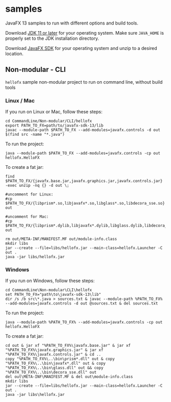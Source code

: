 # samples

JavaFX 13 samples to run with different options and build tools.

Download [JDK 11 or later](http://jdk.java.net/) for your operating system.
Make sure `JAVA_HOME` is properly set to the JDK installation directory. 

Download [JavaFX SDK](https://gluonhq.com/products/javafx/) for your operating 
system and unzip to a desired location.

## Non-modular - CLI

`hellofx` sample non-modular project to run on command line, without build tools

### Linux / Mac

If you run on Linux or Mac, follow these steps:

    cd CommandLine/Non-modular/CLI/hellofx
    export PATH_TO_FX=path/to/javafx-sdk-13/lib
    javac --module-path $PATH_TO_FX --add-modules=javafx.controls -d out $(find src -name "*.java")
    
To run the project:
    
    java --module-path $PATH_TO_FX --add-modules=javafx.controls -cp out hellofx.HelloFX

To create a fat jar:

    find $PATH_TO_FX/{javafx.base.jar,javafx.graphics.jar,javafx.controls.jar} -exec unzip -nq {} -d out \;

    #uncomment for Linux:
    #cp $PATH_TO_FX/{libprism*.so,libjavafx*.so,libglass*.so,libdecora_sse.so} out

    #uncomment for Mac:
    #cp $PATH_TO_FX/{libprism*.dylib,libjavafx*.dylib,libglass.dylib,libdecora_sse.dylib} out

    rm out/META-INF/MANIFEST.MF out/module-info.class
    mkdir libs
    jar --create --file=libs/hellofx.jar --main-class=hellofx.Launcher -C out .
    java -jar libs/hellofx.jar


### Windows

If you run on Windows, follow these steps:

    cd CommandLine\Non-modular\CLI\hellofx
    set PATH_TO_FX="path\to\javafx-sdk-13\lib"
    dir /s /b src\*.java > sources.txt & javac --module-path %PATH_TO_FX% --add-modules=javafx.controls -d out @sources.txt & del sources.txt

To run the project:
    
    java --module-path %PATH_TO_FX% --add-modules=javafx.controls -cp out hellofx.HelloFX

To create a fat jar:

    cd out & jar xf "%PATH_TO_FX%\javafx.base.jar" & jar xf "%PATH_TO_FX%\javafx.graphics.jar" & jar xf "%PATH_TO_FX%\javafx.controls.jar" & cd ..
    copy "%PATH_TO_FX%\..\bin\prism*.dll" out & copy "%PATH_TO_FX%\..\bin\javafx*.dll" out & copy "%PATH_TO_FX%\..\bin\glass.dll" out && copy "%PATH_TO_FX%\..\bin\decora_sse.dll" out
    del out\META-INF\MANIFEST.MF & del out\module-info.class
    mkdir libs
    jar --create --file=libs/hellofx.jar --main-class=hellofx.Launcher -C out .
    java -jar libs\hellofx.jar

